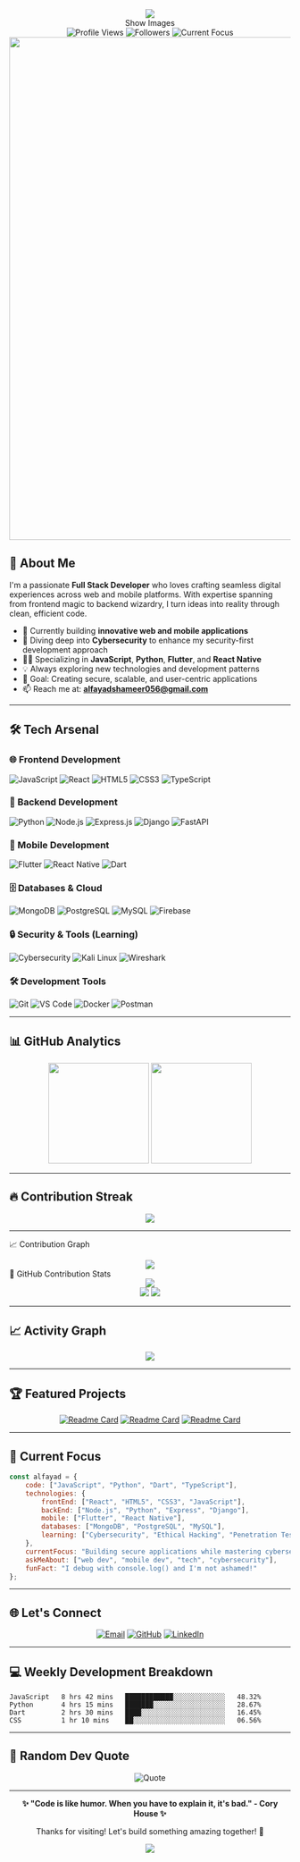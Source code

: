 <div align="center">
  <img src="https://capsule-render.vercel.app/api?type=waving&color=gradient&customColorList=0,2,2,5,30&height=300&section=header&text=Hi%20there,%20I'm%20Alfayad%20S%20👋&fontSize=50&fontColor=fff&animation=twinkling&fontAlignY=35&desc=Crafting%20Digital%20Magic%20⚡%20One%20Line%20at%20a%20Time&descAlign=50&descAlignY=55"/>
</div>
<div align="center">
Show Images
  <br/>
  <img src="https://komarev.com/ghpvc/?username=Alfayads&label=Profile%20Views&color=FF6B6B&style=for-the-badge" alt="Profile Views" />
  <img src="https://img.shields.io/github/followers/Alfayads?label=Followers&style=for-the-badge&color=4CC9FE" alt="Followers" />
  <img src="https://img.shields.io/badge/Focus-Cybersecurity-FF6B6B?style=for-the-badge&logo=security&logoColor=white" alt="Current Focus" />
</div>
<div align="center">
  <img src="https://user-images.githubusercontent.com/74038190/212284100-561aa473-3905-4a80-b561-0d28506553ee.gif" width="900">
</div>

## 🚀 About Me

I'm a passionate **Full Stack Developer** who loves crafting seamless digital experiences across web and mobile platforms. With expertise spanning from frontend magic to backend wizardry, I turn ideas into reality through clean, efficient code.

- 🔭 Currently building **innovative web and mobile applications**
- 🌱 Diving deep into **Cybersecurity** to enhance my security-first development approach
- 👨‍💻 Specializing in **JavaScript**, **Python**, **Flutter**, and **React Native**
- 💡 Always exploring new technologies and development patterns
- 🎯 Goal: Creating secure, scalable, and user-centric applications
- 📫 Reach me at: **alfayadshameer056@gmail.com**

---

## 🛠️ Tech Arsenal

### 🌐 Frontend Development
![JavaScript](https://img.shields.io/badge/-JavaScript-F7DF1E?style=for-the-badge&logo=javascript&logoColor=black)
![React](https://img.shields.io/badge/-React-61DAFB?style=for-the-badge&logo=react&logoColor=black)
![HTML5](https://img.shields.io/badge/-HTML5-E34F26?style=for-the-badge&logo=html5&logoColor=white)
![CSS3](https://img.shields.io/badge/-CSS3-1572B6?style=for-the-badge&logo=css3&logoColor=white)
![TypeScript](https://img.shields.io/badge/-TypeScript-3178C6?style=for-the-badge&logo=typescript&logoColor=white)

### 🔧 Backend Development
![Python](https://img.shields.io/badge/-Python-3776AB?style=for-the-badge&logo=python&logoColor=white)
![Node.js](https://img.shields.io/badge/-Node.js-339933?style=for-the-badge&logo=node.js&logoColor=white)
![Express.js](https://img.shields.io/badge/-Express.js-000000?style=for-the-badge&logo=express&logoColor=white)
![Django](https://img.shields.io/badge/-Django-092E20?style=for-the-badge&logo=django&logoColor=white)
![FastAPI](https://img.shields.io/badge/-FastAPI-009688?style=for-the-badge&logo=fastapi&logoColor=white)

### 📱 Mobile Development
![Flutter](https://img.shields.io/badge/-Flutter-02569B?style=for-the-badge&logo=flutter&logoColor=white)
![React Native](https://img.shields.io/badge/-React%20Native-61DAFB?style=for-the-badge&logo=react&logoColor=black)
![Dart](https://img.shields.io/badge/-Dart-0175C2?style=for-the-badge&logo=dart&logoColor=white)

### 🗄️ Databases & Cloud
![MongoDB](https://img.shields.io/badge/-MongoDB-47A248?style=for-the-badge&logo=mongodb&logoColor=white)
![PostgreSQL](https://img.shields.io/badge/-PostgreSQL-336791?style=for-the-badge&logo=postgresql&logoColor=white)
![MySQL](https://img.shields.io/badge/-MySQL-4479A1?style=for-the-badge&logo=mysql&logoColor=white)
![Firebase](https://img.shields.io/badge/-Firebase-FFCA28?style=for-the-badge&logo=firebase&logoColor=black)

### 🔒 Security & Tools (Learning)
![Cybersecurity](https://img.shields.io/badge/-Cybersecurity-FF6B6B?style=for-the-badge&logo=security&logoColor=white)
![Kali Linux](https://img.shields.io/badge/-Kali%20Linux-557C94?style=for-the-badge&logo=kalilinux&logoColor=white)
![Wireshark](https://img.shields.io/badge/-Wireshark-1679A7?style=for-the-badge&logo=wireshark&logoColor=white)

### 🛠️ Development Tools
![Git](https://img.shields.io/badge/-Git-F05032?style=for-the-badge&logo=git&logoColor=white)
![VS Code](https://img.shields.io/badge/-VS%20Code-007ACC?style=for-the-badge&logo=visual-studio-code&logoColor=white)
![Docker](https://img.shields.io/badge/-Docker-2496ED?style=for-the-badge&logo=docker&logoColor=white)
![Postman](https://img.shields.io/badge/-Postman-FF6C37?style=for-the-badge&logo=postman&logoColor=white)

---

## 📊 GitHub Analytics

<div align="center">
  <img height="180em" src="https://github-readme-stats.vercel.app/api?username=Alfayads&show_icons=true&theme=radical&hide_border=true&count_private=true"/>
  <img height="180em" src="https://github-readme-stats.vercel.app/api/top-langs/?username=Alfayads&layout=compact&theme=radical&hide_border=true"/>
</div>

---

## 🔥 Contribution Streak

<div align="center">
  <img src="https://github-readme-streak-stats.herokuapp.com/?user=Alfayads&theme=radical&hide_border=true" />
</div>

---

📈 Contribution Graph
<div align="center">
  <img src="https://github-readme-activity-graph.vercel.app/graph?username=Alfayads&theme=radical&hide_border=true&custom_title=Alfayad's%20Coding%20Journey&color=FF6B6B&bg_color=0D1117&point=4CC9FE&line=FF6B6B&area=true&area_color=FF6B6B" />
</div>
🎯 GitHub Contribution Stats
<div align="center">
  <img src="https://github-profile-summary-cards.vercel.app/api/cards/profile-details?username=Alfayads&theme=radical" />
</div>
<div align="center">
  <img src="https://github-profile-summary-cards.vercel.app/api/cards/repos-per-language?username=Alfayads&theme=radical" />
  <img src="https://github-profile-summary-cards.vercel.app/api/cards/most-commit-language?username=Alfayads&theme=radical" />
</div>

---

## 📈 Activity Graph

<div align="center">
  <img src="https://github-readme-activity-graph.vercel.app/graph?username=Alfayads&theme=redical&hide_border=true&custom_title=Alfayad's%20GitHub%20Activity%20Graph" />
</div>

---

## 🏆 Featured Projects

<div align="center">
  
[![Readme Card](https://github-readme-stats.vercel.app/api/pin/?username=Alfayads&repo=code-editor&theme=radical&hide_border=true)](https://github.com/Alfayads/code-editor)
[![Readme Card](https://github-readme-stats.vercel.app/api/pin/?username=Alfayads&repo=fayad-ai&theme=radical&hide_border=true)](https://github.com/Alfayads/fayad-ai)
[![Readme Card](https://github-readme-stats.vercel.app/api/pin/?username=Alfayads&repo=file-organizer&theme=radical&hide_border=true)](https://github.com/Alfayads/file-organizer)

</div>

---

## 🎯 Current Focus

```javascript
const alfayad = {
    code: ["JavaScript", "Python", "Dart", "TypeScript"],
    technologies: {
        frontEnd: ["React", "HTML5", "CSS3", "JavaScript"],
        backEnd: ["Node.js", "Python", "Express", "Django"],
        mobile: ["Flutter", "React Native"],
        databases: ["MongoDB", "PostgreSQL", "MySQL"],
        learning: ["Cybersecurity", "Ethical Hacking", "Penetration Testing"]
    },
    currentFocus: "Building secure applications while mastering cybersecurity",
    askMeAbout: ["web dev", "mobile dev", "tech", "cybersecurity"],
    funFact: "I debug with console.log() and I'm not ashamed!"
};
```

---

## 🌐 Let's Connect

<div align="center">
  
[![Email](https://img.shields.io/badge/-alfayadshameer056@gmail.com-D14836?style=for-the-badge&logo=gmail&logoColor=white)](mailto:alfayadshameer056@gmail.com)
[![GitHub](https://img.shields.io/badge/-Alfayads-181717?style=for-the-badge&logo=github&logoColor=white)](https://github.com/Alfayads)
[![LinkedIn](https://img.shields.io/badge/-Connect%20on%20LinkedIn-0077B5?style=for-the-badge&logo=linkedin&logoColor=white)](https://linkedin.com/in/alfayad-s)

</div>

---

## 💻 Weekly Development Breakdown

<!--START_SECTION:waka-->
```text
JavaScript   8 hrs 42 mins   ████████████░░░░░░░░░░░░░   48.32%
Python       4 hrs 15 mins   ███████░░░░░░░░░░░░░░░░░░   28.67%
Dart         2 hrs 30 mins   ████░░░░░░░░░░░░░░░░░░░░░   16.45%
CSS          1 hr 10 mins    ██░░░░░░░░░░░░░░░░░░░░░░░   06.56%
```
<!--END_SECTION:waka-->

---

## 🎨 Random Dev Quote

<div align="center">
  
![Quote](https://quotes-github-readme.vercel.app/api?type=horizontal&theme=radical)

</div>

---

<div align="center">
  
**✨ "Code is like humor. When you have to explain it, it's bad." - Cory House ✨**

Thanks for visiting! Let's build something amazing together! 🚀

<img src="https://raw.githubusercontent.com/Trilokia/Trilokia/379277808c61ef204768a61bbc5d25bc7798ccf1/bottom_header.svg" />

</div>
